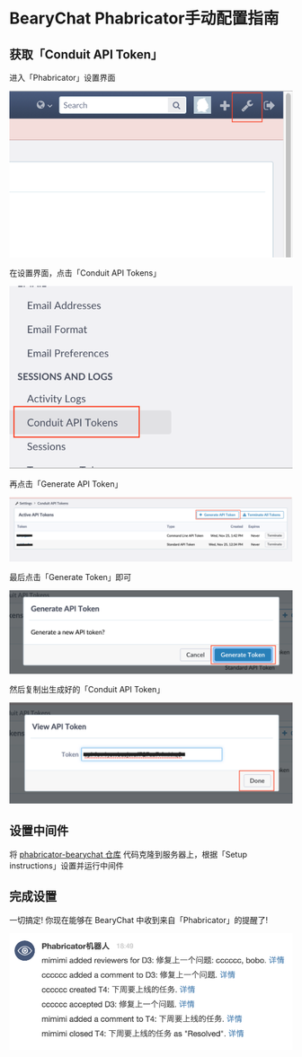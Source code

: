 # BearyChat Phabricator手动配置指南

## 获取「Conduit API Token」

进入「Phabricator」设置界面

![](/images/tutorial/phabricator_settings.png)

在设置界面，点击「Conduit API Tokens」

![](/images/tutorial/phabricator_token_settings.png)

再点击「Generate API Token」

![](/images/tutorial/phabricator_generate_token.png)

最后点击「Generate Token」即可

![](/images/tutorial/phabricator_generate_token_confirm.png)

然后复制出生成好的「Conduit API Token」

![](/images/tutorial/phabricator_copy_token.png)

## 设置中间件

将 [phabricator-bearychat 仓库](https://github.com/bearyinnovative/phabricator-bearychat) 代码克隆到服务器上，根据「Setup instructions」设置并运行中间件

## 完成设置

一切搞定! 你现在能够在 BearyChat 中收到来自「Phabricator」的提醒了!

![](/images/tutorial/phabricator_in_bearychat.png)
